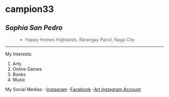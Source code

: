 # campion33
## ***Sophia*** ***San Pedro***
>- Happy Homes Highlands, Barangay Pacol, Naga City
---
My Interests:
1. Arts
2. Online Games
3. Books
4. Music

My Social Medias:
-[Instagram](https://www.instagram.com/selfsophrait/?hl=en)
-[Facebook](https://www.facebook.com/sophia.sanpedro.52687/?locale=en_GB)
-[Art Instagram Account](https://www.instagram.com/sophportrait_/?hl=en)

